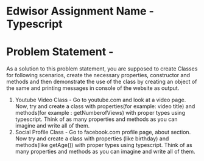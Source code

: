 # Edwisor Assignment Name - Typescript

# Problem Statement -
As a solution to this problem statement, you are supposed to create Classes for
following scenarios, create the necessary properties, constructor and methods and then
demonstrate the use of the class by creating an object of the same and printing
messages in console of the website as output.
1) Youtube Video Class - Go to youtube.com and look at a video page. Now, try and
create a class with properties(for example: video title) and methods(for example :
getNumberofViews) with proper types using typescript. Think of as many properties and
methods as you can imagine and write all of them.
2) Social Profile Class - Go to facebook.com profile page, about section. Now try and
create a class with properties (like birthday) and methods(like getAge()) with proper
types using typescript. Think of as many properties and methods as you can imagine
and write all of them.
